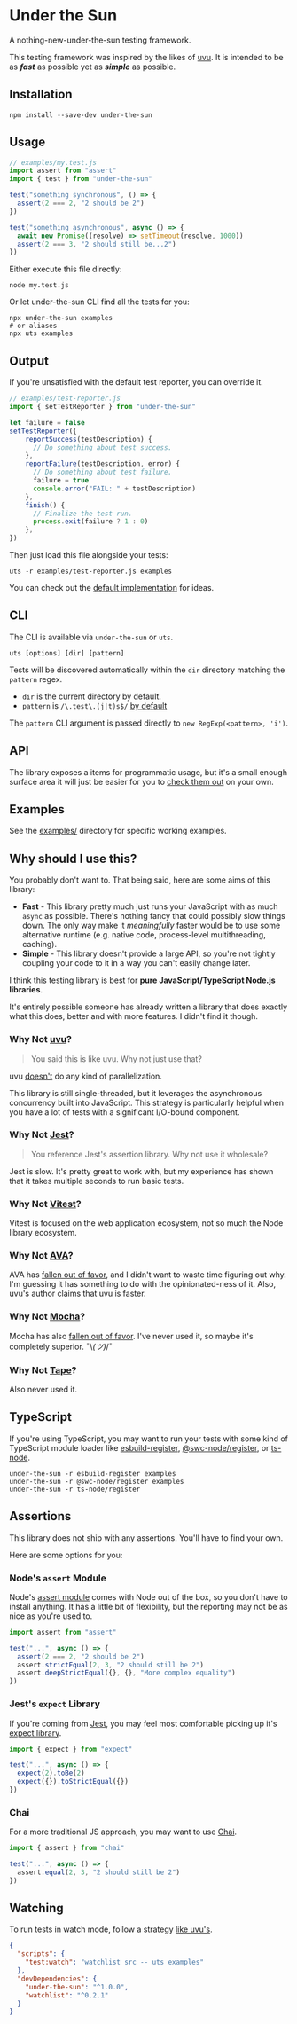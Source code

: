 # Under the Sun

A nothing-new-under-the-sun testing framework.

This testing framework was inspired by the likes of [uvu](https://github.com/lukeed/uvu).
It is intended to be as _**fast**_ as possible yet as _**simple**_ as possible.

## Installation

```
npm install --save-dev under-the-sun
```

## Usage

```js
// examples/my.test.js
import assert from "assert"
import { test } from "under-the-sun"

test("something synchronous", () => {
  assert(2 === 2, "2 should be 2")
})

test("something asynchronous", async () => {
  await new Promise((resolve) => setTimeout(resolve, 1000))
  assert(2 === 3, "2 should still be...2")
})
```

Either execute this file directly:
```
node my.test.js
```

Or let under-the-sun CLI find all the tests for you:
```
npx under-the-sun examples
# or aliases
npx uts examples
```

## Output

If you're unsatisfied with the default test reporter, you can override it.

```js
// examples/test-reporter.js
import { setTestReporter } from "under-the-sun"

let failure = false
setTestReporter({
    reportSuccess(testDescription) {
      // Do something about test success.
    },
    reportFailure(testDescription, error) {
      // Do something about test failure.
      failure = true
      console.error("FAIL: " + testDescription)
    },
    finish() {
      // Finalize the test run.
      process.exit(failure ? 1 : 0)
    },
})
```

Then just load this file alongside your tests:

```
uts -r examples/test-reporter.js examples
```

You can check out the [default implementation](src/default-test-reporter.ts) for ideas.

## CLI

The CLI is available via `under-the-sun` or `uts`.

```
uts [options] [dir] [pattern]
```

Tests will be discovered automatically within the `dir` directory matching the `pattern` regex.

- `dir` is the current directory by default.
- `pattern` is `/\.test\.(j|t)s$/` [by default](src/parse-cli-args.ts#4)

The `pattern` CLI argument is passed directly to `new RegExp(<pattern>, 'i')`.

## API

The library exposes a items for programmatic usage, but it's a small enough surface area it will just be easier for you to [check them out](src/index.ts) on your own.

## Examples

See the [examples/](examples) directory for specific working examples.

## Why should I use this?

You probably don't want to.
That being said, here are some aims of this library:
- **Fast** - This library pretty much just runs your JavaScript with as much `async` as possible. There's nothing fancy that could possibly slow things down. The only way make it _meaningfully_ faster would be to use some alternative runtime (e.g. native code, process-level multithreading, caching).
- **Simple** - This library doesn't provide a large API, so you're not tightly coupling your code to it in a way you can't easily change later.

I think this testing library is best for **pure JavaScript/TypeScript Node.js libraries**.

It's entirely possible someone has already written a library that does exactly what this does, better and with more features.
I didn't find it though.

### Why Not [uvu](https://github.com/lukeed/uvu)?

> You said this is like uvu. Why not just use that?

uvu [doesn't](https://github.com/lukeed/uvu/issues/14) do any kind of parallelization.

This library is still single-threaded, but it leverages the asynchronous concurrency built into JavaScript.
This strategy is particularly helpful when you have a lot of tests with a significant I/O-bound component.

### Why Not [Jest](https://jestjs.io)?

> You reference Jest's assertion library. Why not use it wholesale?

Jest is slow. It's pretty great to work with, but my experience has shown that it takes multiple seconds to run basic tests.

### Why Not [Vitest](https://vitest.dev)?

Vitest is focused on the web application ecosystem, not so much the Node library ecosystem.

### Why Not [AVA](https://github.com/avajs/ava)?

AVA has [fallen out of favor](https://2021.stateofjs.com/en-US/libraries/testing), and I didn't want to waste time figuring out why.
I'm guessing it has something to do with the opinionated-ness of it.
Also, uvu's author claims that uvu is faster.

### Why Not [Mocha](https://mochajs.org)?

Mocha has also [fallen out of favor](https://2021.stateofjs.com/en-US/libraries/testing).
I've never used it, so maybe it's completely superior. ¯\\_(ツ)_/¯

### Why Not [Tape](https://github.com/substack/tape)?

Also never used it.

## TypeScript

If you're using TypeScript, you may want to run your tests with some kind of TypeScript module loader like [esbuild-register](https://www.npmjs.com/package/esbuild-register), [@swc-node/register](https://www.npmjs.com/package/@swc-node/register), or [ts-node](https://www.npmjs.com/package/ts-node).

```
under-the-sun -r esbuild-register examples
under-the-sun -r @swc-node/register examples
under-the-sun -r ts-node/register
```

## Assertions

This library does not ship with any assertions. You'll have to find your own.

Here are some options for you:

### Node's `assert` Module

Node's [assert module](https://nodejs.org/api/assert.html) comes with Node out of the box, so you don't have to install anything.
It has a little bit of flexibility, but the reporting may not be as nice as you're used to.

```js
import assert from "assert"

test("...", async () => {
  assert(2 === 2, "2 should be 2")
  assert.strictEqual(2, 3, "2 should still be 2")
  assert.deepStrictEqual({}, {}, "More complex equality")
})
```

### Jest's `expect` Library

If you're coming from [Jest](https://jestjs.io), you may feel most comfortable picking up it's [expect library](https://www.npmjs.com/package/expect).

```js
import { expect } from "expect"

test("...", async () => {
  expect(2).toBe(2)
  expect({}).toStrictEqual({})
})
```

### Chai

For a more traditional JS approach, you may want to use [Chai](https://github.com/chaijs/chai).

```js
import { assert } from "chai"

test("...", async () => {
  assert.equal(2, 3, "2 should still be 2")
})
```

## Watching

To run tests in watch mode, follow a strategy [like uvu's](https://github.com/lukeed/uvu/tree/master/examples/watch).

```json
{
  "scripts": {
    "test:watch": "watchlist src -- uts examples"
  },
  "devDependencies": {
    "under-the-sun": "^1.0.0",
    "watchlist": "^0.2.1"
  }
}
```
